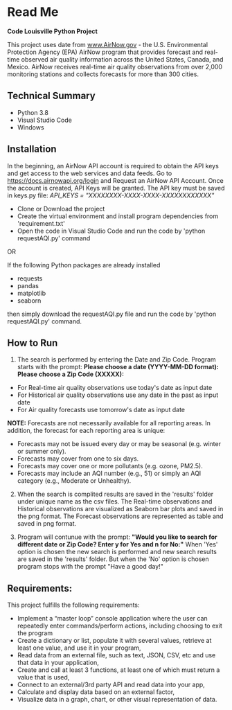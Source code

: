 # Read Me

**Code Louisville Python Project**

This project uses date from www.AirNow.gov - the U.S. Environmental Protection Agency (EPA) AirNow program that provides forecast and real-time observed air quality information across the United States, Canada, and Mexico. AirNow receives real-time air quality observations from over 2,000 monitoring stations and collects forecasts for more than 300 cities.

## Technical Summary

- Python 3.8
- Visual Studio Code
- Windows

## Installation

In the beginning, an AirNow API account is required to obtain the API keys and get access to the web services and data feeds. Go to https://docs.airnowapi.org/login and Request an AirNow API Account. Once the account is created, API Keys will be granted. The API key must be saved in keys.py file: *API_KEYS = "XXXXXXXX-XXXX-XXXX-XXXXXXXXXXXX"*

- Clone or Download the project
- Create the virtual environment and install program dependencies from 'requirement.txt'
- Open the code in Visual Studio Code and run the code by 'python requestAQI.py' command 

OR

If the following Python packages are already installed
   - requests
   - pandas
   - matplotlib
   - seaborn
 
 then simply download the requestAQI.py file and run the code by 'python requestAQI.py' command.

## How to Run 

1. The search is performed by entering the Date and Zip Code. Program starts with the prompt:
**Please choose a date (YYYY-MM-DD format):**
**Please choose a Zip Code (XXXXX):**

- For Real-time air quality observations use today's date as input date
- For Historical air quality observations use any date in the past as input date
- For Air quality forecasts use tomorrow's date as input date

**NOTE:** Forecasts are not necessarily available for all reporting areas. In addition, the forecast for each reporting area is unique:
  * Forecasts may not be issued every day or may be seasonal (e.g. winter or summer only).
  * Forecasts may cover from one to six days.
  * Forecasts may cover one or more pollutants (e.g. ozone, PM2.5).
  * Forecasts may include an AQI number (e.g., 51) or simply an AQI category (e.g., Moderate or Unhealthy).

2. When the search is complited results are saved in the 'results' folder under unique name as the csv files. The Real-time observations and Historical observations are visualized as Seaborn bar plots and saved in the png format. The Forecast observations are represented as table and saved in png format.

3. Program will contunue with the prompt:
**"Would you like to search for different date or Zip Code? Enter y for Yes and n for No:"**
When 'Yes' option is chosen the new search is performed and new search results are saved in the 'results' folder.
But when the 'No' option is chosen program stops with the prompt "Have a good day!"

## Requirements:

This project fulfills the following requirements:
- Implement a “master loop” console application where the user can repeatedly enter
commands/perform actions, including choosing to exit the program
- Create a dictionary or list, populate it with several values, retrieve at least one value, and use it   in your program,
- Read data from an external file, such as text, JSON, CSV, etc and use that data in your application,
- Create and call at least 3 functions, at least one of which must return a value that is used,
- Connect to an external/3rd party API and read data into your app,
- Calculate and display data based on an external factor,
- Visualize data in a graph, chart, or other visual representation of data.
